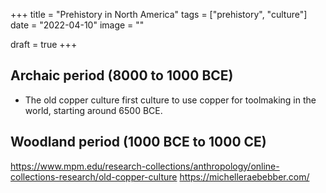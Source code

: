 +++
title = "Prehistory in North America"
tags = ["prehistory", "culture"]
date = "2022-04-10"
image = ""

draft = true
+++


## Archaic period (8000 to 1000 BCE)

- The old copper culture
first culture to use copper for toolmaking in the world, starting around 6500 BCE.

## Woodland period (1000 BCE to 1000 CE)



https://www.mpm.edu/research-collections/anthropology/online-collections-research/old-copper-culture
https://michelleraebebber.com/
